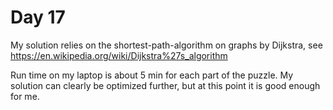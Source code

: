 # Day 17

My solution relies on the shortest-path-algorithm on graphs by Dijkstra,
see https://en.wikipedia.org/wiki/Dijkstra%27s_algorithm

Run time on my laptop is about 5 min for each part of the puzzle.
My solution can clearly be optimized further, but at this point
it is good enough for me.

